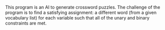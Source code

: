 This program is an AI to generate crossword puzzles. The challenge of the program is to find a satisfying assignment: a different word (from a given vocabulary list) for each variable such that all of the unary and binary constraints are met.
